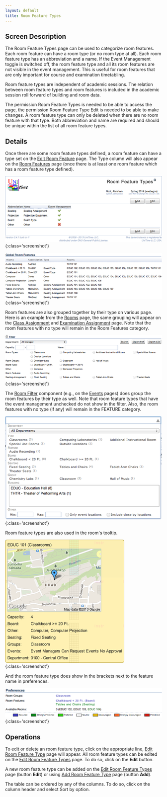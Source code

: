 ```yaml
---
layout: default
title: Room Feature Types
---
```



## Screen Description


 The Room Feature Types page can be used to categorize room features. Each room feature can have a room type (or no room type at all). Each room feature type has an abbreviation and a name. If the Event Management toggle is switched off, the room feature type and all its room features are not visible in the event management. This is useful for room features that are only important for course and examination timetabling.


 Room feature types are independent of academic sessions. The relation between room feature types and room features is included in the academic session roll forward of building and room data.


 The permission Room Feature Types is needed to be able to access the page, the permission Room Feature Type Edit is needed to be able to make changes. A room feature type can only be deleted when there are no room feature with that type. Both abbreviation and name are required and should be unique within the list of all room feature types.

## Details


 Once there are some room feature types defined, a room feature can have a type set on the [Edit Room Feature](edit-room-feature) page. The Type column will also appear on the [Room Features](room-features) page (once there is at least one room feature which has a room feature type defined).


![Room Feature Types](images/room-feature-types-1.png){:class='screenshot'}


![Room Feature Types](images/room-feature-types-2.png){:class='screenshot'}


 Room features are also grouped together by their type on various page. Here is an example from the [Rooms](rooms) page, the same grouping will appear on the [Class Assignment](class-assignment) and [Examination Assignment](examination-assignment) page. Note that the room features with no type will remain in the Room Features category.


![Room Feature Types](images/room-feature-types-3.png){:class='screenshot'}


 The [Room Filter](events-room-filter) component (e.g., on the [Events](events)  pages) does group the room features by their type as well. Note that room feature types that have the event management unchecked do not show in the filter. Also, the room features with no type (if any) will remain in the FEATURE category.


![Room Feature Types](images/room-feature-types-4.png){:class='screenshot'}


 Room feature types are also used in the room's tooltip.


![Room Feature Types](images/room-feature-types-5.png){:class='screenshot'}


 And the room feature type does show in the brackets next to the feature name in preferences.


![Room Feature Types](images/room-feature-types-6.png){:class='screenshot'}

## Operations


 To edit or delete an room feature type, click on the appropriate line, [Edit Room Feature Type](edit-room-feature-type) page will appear. All room feature types can be edited on the [Edit Room Feature Types](edit-room-feature-types) page. To do so, click on the **Edit** button.


 A new room feature type can be added on the [Edit Room Feature Types](edit-room-feature-types) page (button **Edit**) or using [Add Room Feature Type](add-room-feature-type) page (button **Add**).


 The table can be ordered by any of the columns. To do so, click on the column header and select Sort by <column name> option.
